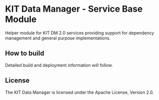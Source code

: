#  KIT Data Manager - Service Base Module

Helper module for KIT DM 2.0 services providing support for dependency management and general purpose implementations.

## How to build

Detailed build and deployment information will follow.

## License

The KIT Data Manager is licensed under the Apache License, Version 2.0.